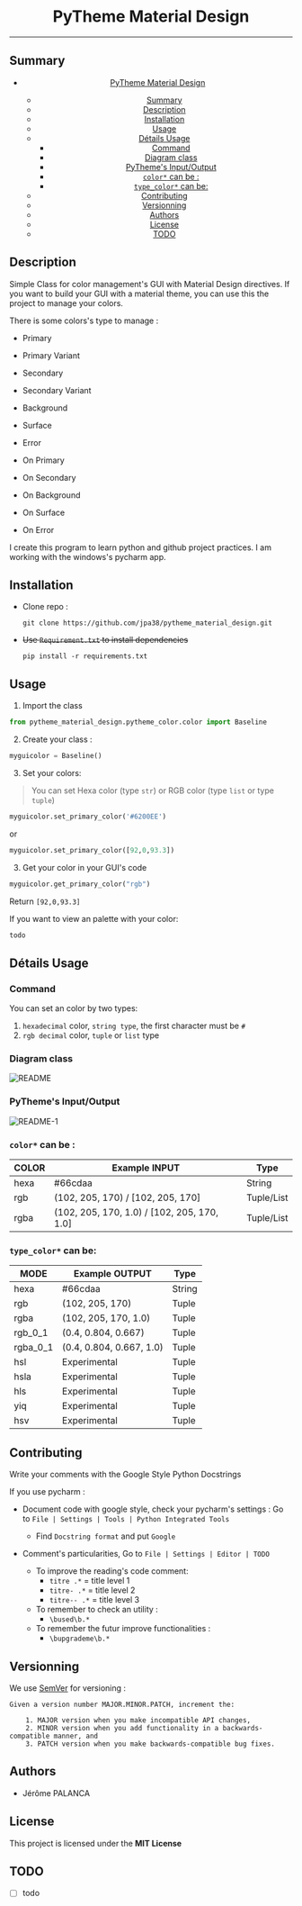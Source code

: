 

# <center>PyTheme Material Design

</center>

---

## Summary

- [<center>PyTheme Material Design](#centerpytheme-material-design)
  - [Summary](#summary)
  - [Description](#description)
  - [Installation](#installation)
  - [Usage](#usage)
  - [Détails Usage](#d%C3%A9tails-usage)
    - [Command](#command)
    - [Diagram class](#diagram-class)
    - [PyTheme's Input/Output](#pythemes-inputoutput)
    - [`color*` can be :](#color-can-be)
    - [`type_color*` can be:](#typecolor-can-be)
  - [Contributing](#contributing)
  - [Versionning](#versionning)
  - [Authors](#authors)
  - [License](#license)
  - [TODO](#todo)

## Description

Simple Class for color management's GUI with Material Design directives. If you want to build your GUI with a material theme, you can use this the project to manage your colors.

There is some colors's type to manage :
- Primary
- Primary Variant
- Secondary
- Secondary Variant
  
- Background
- Surface
- Error
  
- On Primary
- On Secondary
- On Background
- On Surface
- On Error


I create this program to learn python and github project practices.
I am working with the windows's pycharm app.

## Installation

- Clone repo :
  ```
  git clone https://github.com/jpa38/pytheme_material_design.git
  ```
- ~~Use `Requirement.txt` to install dependencies~~
  ```
  pip install -r requirements.txt
  ```

## Usage

1. Import the class
```python
from pytheme_material_design.pytheme_color.color import Baseline
 ```

2. Create your class :
```python
myguicolor = Baseline()
```

3. Set your colors:

> You can set Hexa color (type `str`) or RGB color (type `list` or type `tuple`)


```python
myguicolor.set_primary_color('#6200EE')
```
or
```python
myguicolor.set_primary_color([92,0,93.3])
```

3. Get your color in your GUI's code

```python
myguicolor.get_primary_color("rgb")
```
Return `[92,0,93.3]`

If you want to view an palette with your color:
```python
todo
```

## Détails Usage

### Command
You can set an color by two types:
1. `hexadecimal` color, `string type`, the first character must be `#`
2. `rgb decimal` color, `tuple` or `list` type

### Diagram class

![README](https://www.plantuml.com/plantuml/png/0/jLLTQuCm57qlz3_SD_V1T2zZCDfIDhQz5jht4kEj3Oj9IQuRClRV5tLWswarXVeYvfoJe-SU8a1zpIqnGtacnwE_5OW2ovb4U7ouXo-Hq3Q86Z0WGGvR5AijPXXOu99P6un73QLQWMTcKGg5yDqWOGWlMce3IzA6fHY63NO754iTyWf_0YaiDU1qUh39Mwuu2QsSVSa3ql3-ke9Qkx_fBQH8wvqH6JF5kiAl9l6CYXtMJpUJA9vTTma-cH5CqN2XHQvLukNLIBpTOiO_KgDpbNZOvMR3E0uNe37QN8okbVzqdEQCd9tgdBnACz_8d6Pm3AURlUnejcrhTiTRsRvIzsXQSXx4zl5ecqgVoV4qUhX7K-XXjlMmd-uNJKVxJbXuVEh_phMIVmuEQbI41ZPQbxT5GVj7-ZvnZYfnluXV "README")

<div style="display:none;">

    ```plantuml
        @startuml
        /'scale 750 width'/
        'title PyTheme's class'

        class Baseline {
        .. Color Storage..
        - tblo.color : list
        ==
        .. Function's list to GET color ..
        + get_primary_color(<b>type_color*</b>)
        + get_primary_variant_color(<b>type_color*</b>)
        + get_secondary_color(<b>type_color*</b>)
        + get_secondary_variant_color(<b>type_color*</b>)
        + get_background_color(<b>type_color*</b>)
        + get_surface_color(<b>type_color*</b>)
        + get_error_color(<b>type_color*</b>)
        + get_error_color(<b>type_color*</b>)
        + get_on_primary_color(<b>type_color*</b>)
        + get_on_secondary_color(<b>type_color*</b>)
        + get_on_background_color(<b>type_color*</b>)
        + get_on_surface_color(<b>type_color*</b>)
        + get_on_error_color(<b>type_color*</b>)
        ==
        .. Function's list to SET color ..
        + set_primary_color(<b>color*</b>)
        + set_primary_variant_color(<b>color*</b>)
        + set_secondary_color(<b>color*</b>)
        + set_secondary_variant_color(<b>color*</b>)
        + set_background_color(<b>color*</b>)
        + set_surface_color(<b>color*</b>)
        + set_error_color(<b>color*</b>)
        + set_on_primary_color(<b>color*</b>)
        + set_on_secondary_color(<b>color*</b>)
        + set_on_background_color(<b>color*</b>)
        + set_on_surface_color(<b>color*</b>)
        + set_on_error_color(<b>color*</b>)
        }

        center footer Pytheme's class

        @enduml
    ```
    
</div>

### PyTheme's Input/Output

![README-1](https://www.plantuml.com/plantuml/png/0/Kr2008VYaiIYajBS75ukg8W2WbMGc9oTc9wgu9HOd9gJcPUgO6FZuHhX69CNN5AKcPTkPwTGZL2CghKMmTG8SdUAoRErZSaBAIt8ILN8BrBmoImkqLJGrRL366sbu9bNK5g2f0rY5KWVn3g26e3sE99W4K8dN0waC1hiN5rTg2cnG0t-fIKeDg6gXxWJf07YJi8w80ubmGgG1WM3HssJ34dLHeOkZs0V4jM7aQG-qZEGW7e4AparhoIrI24jFnz41LI6PAJcfgeNGw9G7w9F8QIo81KvEXrIyrA0AHe0 "README-1")


<script>
    ```plantuml
        @startuml
        
        package Baseline <<HEXA\nString>> {
            
        }
        (RGB\n==\nTuple or List) --> Baseline : Input
        (HEXA\n==\nString) --> Baseline : Input
        (RGBA\n==\nTuple or List) --> Baseline : Input

        Baseline --> [RGB\n--\nTuple] : Output
        Baseline --> [HEXA\n--\nString] : Output
        Baseline --> [RGBA\n--\nTuple] : Output
        Baseline --> [RGBA 0→1\n--\nTuple] : Output
        Baseline --> [RGB 0→1\n--\nTuple] : Output
        Baseline --> [HSL\n--\nTuple] : Output
        Baseline --> [HSV\n--\nTuple] : Output
        Baseline --> [YIQ\n--\nTuple] : Output
        
        center footer PyTheme's Input/Output Type

        @enduml
    ```

</script>


### `color*` can be :

| COLOR 	| Example **INPUT**                           	| Type       	|
|-------	|---------------------------------------------	|------------	|
| hexa  	| #66cdaa                                     	| String     	|
| rgb   	| (102, 205, 170) / [102, 205, 170]           	| Tuple/List 	|
| rgba  	| (102, 205, 170, 1.0) / [102, 205, 170, 1.0] 	| Tuple/List 	|


### `type_color*` can be:

| MODE     	| Example OUTPUT             	| Type   	|
|----------	|--------------------------	|--------	|
| hexa     	| #66cdaa                  	| String 	|
| rgb      	| (102, 205, 170)          	| Tuple  	|
| rgba     	| (102, 205, 170, 1.0)     	| Tuple  	|
| rgb_0_1  	| (0.4, 0.804, 0.667)      	| Tuple  	|
| rgba_0_1 	| (0.4, 0.804, 0.667, 1.0) 	| Tuple  	|
| hsl      	| Experimental             	| Tuple  	|
| hsla     	| Experimental             	| Tuple  	|
| hls      	| Experimental             	| Tuple  	|
| yiq      	| Experimental             	| Tuple  	|
| hsv      	| Experimental             	| Tuple  	|

## Contributing

Write your comments with the Google Style Python Docstrings

If you use pycharm :
- Document code with google style, check your pycharm's settings :
    Go to `File | Settings | Tools | Python Integrated Tools`
    - Find `Docstring format` and put  `Google`

- Comment's particularities, Go to `File | Settings | Editor | TODO`
    - To improve the reading's code comment:
        - `titre .*`  = title level 1
        - `titre- .*`  = title level 2
        - `titre-- .*`  = title level 3
    - To remember to check an utility :
        - `\bused\b.*`
    - To remember the futur improve functionalities :
        - `\bupgrademe\b.*`



## Versionning

We use [SemVer](http://semver.org/) for versioning :


    Given a version number MAJOR.MINOR.PATCH, increment the:

        1. MAJOR version when you make incompatible API changes,
        2. MINOR version when you add functionality in a backwards-compatible manner, and
        3. PATCH version when you make backwards-compatible bug fixes.

## Authors
- Jérôme PALANCA

## License

This project is licensed under the **MIT License**

## TODO
- [ ] todo
